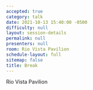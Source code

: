 ```yaml
---
accepted: true
category: talk
date: 2021-10-13 15:40:00 -0500
difficulty: null
layout: session-details
permalink: null
presenters: null
room: Rio Vista Pavilion
schedule-layout: full
sitemap: false
title: Break
---
```


Rio Vista Pavilion
